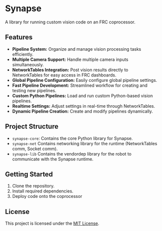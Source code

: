 # Synapse
A library for running custom vision code on an FRC coprocessor.

## Features
- **Pipeline System:** Organize and manage vision processing tasks efficiently.
- **Multiple Camera Support:** Handle multiple camera inputs simultaneously.
- **NetworkTables Integration:** Post vision results directly to NetworkTables for easy access in FRC dashboards.
- **Global Pipeline Configuration:** Easily configure global pipeline settings.
- **Fast Pipeline Development:** Streamlined workflow for creating and testing new pipelines.
- **Custom Python Pipelines:** Load and run custom Python-based vision pipelines.
- **Realtime Settings:** Adjust settings in real-time through NetworkTables.
- **Dynamic Pipeline Creation:** Create and modify pipelines dynamically.

## Project Structure
- `synapse-core`: Contains the core Python library for Synapse.
- `synapse-net` Contains networking library for the runtime (NetworkTables comm, Socket comm).
- `synapse-lib` Contains the vendordep library for the robot to communicate with the Synapse runtime.

## Getting Started
1. Clone the repository.
2. Install required dependencies.
3. Deploy code onto the coprocessor

## License
This project is licensed under the [MIT License](LICENSE).

